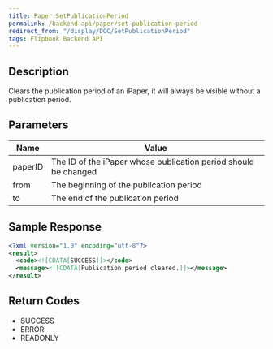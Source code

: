 ```yaml
---
title: Paper.SetPublicationPeriod
permalink: /backend-api/paper/set-publication-period
redirect_from: "/display/DOC/SetPublicationPeriod"
tags: Flipbook Backend API
---
```


## Description

Clears the publication period of an iPaper, it will always be visible without a publication period.

## Parameters

| Name    | Value
|---------|----------------------------------------------------------------
| paperID | The ID of the iPaper whose publication period should be changed
| from	  | The beginning of the publication period
| to      | The end of the publication period

## Sample Response

```xml
<?xml version="1.0" encoding="utf-8"?>
<result>
  <code><![CDATA[SUCCESS]]></code>
  <message><![CDATA[Publication period cleared.]]></message>
</result>
```

## Return Codes

* SUCCESS
* ERROR
* READONLY